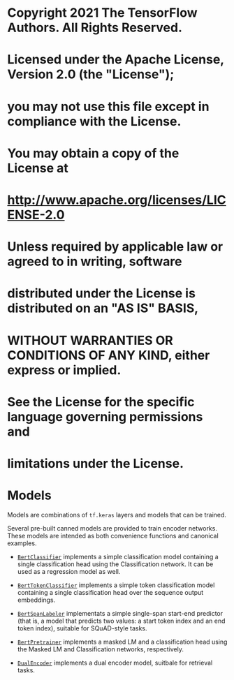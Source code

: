 # Copyright 2021 The TensorFlow Authors. All Rights Reserved.
#
# Licensed under the Apache License, Version 2.0 (the "License");
# you may not use this file except in compliance with the License.
# You may obtain a copy of the License at
#
#     http://www.apache.org/licenses/LICENSE-2.0
#
# Unless required by applicable law or agreed to in writing, software
# distributed under the License is distributed on an "AS IS" BASIS,
# WITHOUT WARRANTIES OR CONDITIONS OF ANY KIND, either express or implied.
# See the License for the specific language governing permissions and
# limitations under the License.

# Models

Models are combinations of `tf.keras` layers and models that can be trained.

Several pre-built canned models are provided to train encoder networks.
These models are intended as both convenience functions and canonical examples.

* [`BertClassifier`](bert_classifier.py) implements a simple classification
model containing a single classification head using the Classification network.
It can be used as a regression model as well.

* [`BertTokenClassifier`](bert_token_classifier.py) implements a simple token
classification model containing a single classification head over the sequence
output embeddings.

* [`BertSpanLabeler`](bert_span_labeler.py) implementats a simple single-span
start-end predictor (that is, a model that predicts two values: a start token
index and an end token index), suitable for SQuAD-style tasks.

* [`BertPretrainer`](bert_pretrainer.py) implements a masked LM and a
classification head using the Masked LM and Classification networks,
respectively.

* [`DualEncoder`](dual_encoder.py) implements a dual encoder model, suitbale for
retrieval tasks.
